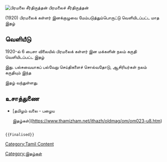 ![பிரமலை சீர்திருத்தன்](பிரமலை3.jpg "பிரமலை சீர்திருத்தன்") பிரமலைச் சீர்திருத்தன்
(1920) பிரமலைக் கள்ளர் இனக்குழுவை மேம்படுத்தும்பொருட்டு வெளியிடப்பட்ட மாத இதழ்

## வெளியீடு

1920-ல் 6 பைசா விலையில் பிரமலைக் கள்ளர் இன மக்களின் நலம் கருதி வெளியிடப்பட்ட இதழ்
இது. பல்சுவையாகப் பல்வேறு செய்திகளைச் சொல்வதோடு, ஆசிரியர்கள் நலம் கருதியும் இந்த
இதழ் வந்துள்ளது.

## உசாத்துணை

-   [தமிழம் வலை - பழைய
    இதழ்கள்](https://www.thamizham.net/ithazh/oldmag/om/om023-u8.htm)

```{=mediawiki}
{{Finalised}}
```
[Category:Tamil Content](Category:Tamil_Content "wikilink")
[Category:இதழ்கள்](Category:இதழ்கள் "wikilink")
